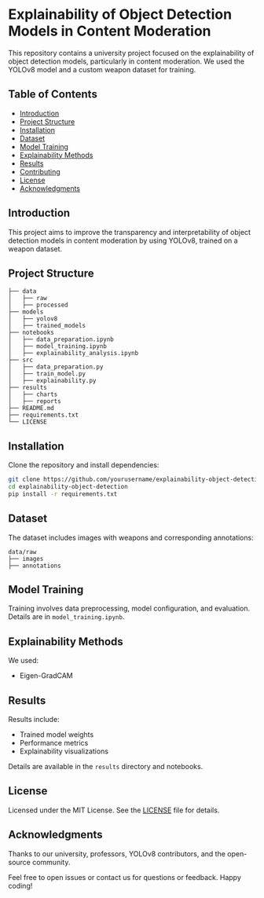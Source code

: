 # Explainability of Object Detection Models in Content Moderation

This repository contains a university project focused on the explainability of object detection models, particularly in content moderation. We used the YOLOv8 model and a custom weapon dataset for training.

## Table of Contents
- [Introduction](#introduction)
- [Project Structure](#project-structure)
- [Installation](#installation)
- [Dataset](#dataset)
- [Model Training](#model-training)
- [Explainability Methods](#explainability-methods)
- [Results](#results)
- [Contributing](#contributing)
- [License](#license)
- [Acknowledgments](#acknowledgments)

## Introduction

This project aims to improve the transparency and interpretability of object detection models in content moderation by using YOLOv8, trained on a weapon dataset.

## Project Structure

```
├── data
│   ├── raw
│   ├── processed
├── models
│   ├── yolov8
│   ├── trained_models
├── notebooks
│   ├── data_preparation.ipynb
│   ├── model_training.ipynb
│   ├── explainability_analysis.ipynb
├── src
│   ├── data_preparation.py
│   ├── train_model.py
│   ├── explainability.py
├── results
│   ├── charts
│   ├── reports
├── README.md
├── requirements.txt
└── LICENSE
```

## Installation

Clone the repository and install dependencies:

```sh
git clone https://github.com/yourusername/explainability-object-detection.git
cd explainability-object-detection
pip install -r requirements.txt
```

## Dataset

The dataset includes images with weapons and corresponding annotations:

```
data/raw
├── images
├── annotations
```

## Model Training

Training involves data preprocessing, model configuration, and evaluation. Details are in `model_training.ipynb`.

## Explainability Methods

We used:
- Eigen-GradCAM

## Results

Results include:
- Trained model weights
- Performance metrics
- Explainability visualizations

Details are available in the `results` directory and notebooks.

## License

Licensed under the MIT License. See the [LICENSE](LICENSE) file for details.

## Acknowledgments

Thanks to our university, professors, YOLOv8 contributors, and the open-source community.

Feel free to open issues or contact us for questions or feedback. Happy coding!
